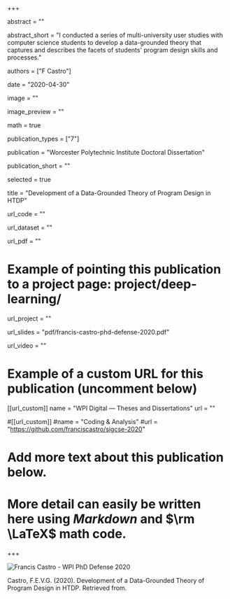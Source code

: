 +++

abstract = ""

abstract_short = "I conducted a series of multi-university user studies with computer science students to develop a data-grounded theory that captures and describes the facets of students' program design skills and processes."

authors = ["F Castro"]

date = "2020-04-30"

image = ""

image_preview = ""

math = true

publication_types = ["7"]

publication = "Worcester Polytechnic Institute Doctoral Dissertation"

publication_short = ""

selected = true

title = "Development of a Data-Grounded Theory of Program Design in HTDP"

url_code = ""

url_dataset = ""

url_pdf = ""

# Example of pointing this publication to a project page: project/deep-learning/
url_project = ""

url_slides = "pdf/francis-castro-phd-defense-2020.pdf"

url_video = ""

# Example of a custom URL for this publication (uncomment below)
[[url_custom]]
name = "WPI Digital — Theses and Dissertations"
url = ""

#[[url_custom]]
#name = "Coding & Analysis"
#url = "https://github.com/franciscastro/sigcse-2020"

# Add more text about this publication below.
# More detail can easily be written here using *Markdown* and $\rm \LaTeX$ math code.

+++

![Francis Castro - WPI PhD Defense 2020](/img/phd-defense-2020.PNG)

Castro, F.E.V.G. (2020). Development of a Data-Grounded Theory of Program Design in HTDP. Retrieved from.
